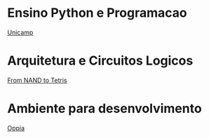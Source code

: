 # Ensino Python e Programacao

[Unicamp](https://olimpiada.ic.unicamp.br/saci/cursos/python/)

# Arquitetura e Circuitos Logicos

[From NAND to Tetris](https://www.nand2tetris.org/)

# Ambiente para desenvolvimento

[Oppia](https://www.oppia.org/)


